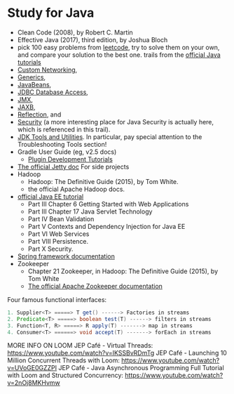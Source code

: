 # Study for Java

* Clean Code (2008), by Robert C. Martin
* Effective Java (2017), third edition, by Joshua Bloch
* pick 100 easy problems from [leetcode](https://leetcode.com/), try to solve them on your own, and compare your solution to the best one.
trails from the [official Java tutorials](https://docs.oracle.com/javase/tutorial/)
* [Custom Networking](https://docs.oracle.com/javase/tutorial/networking/index.html),
* [Generics](https://docs.oracle.com/javase/tutorial/extra/generics/index.html),
* [JavaBeans](https://docs.oracle.com/javase/tutorial/javabeans/index.html),
* [JDBC Database Access](https://docs.oracle.com/javase/tutorial/jdbc/index.html),
* [JMX](https://docs.oracle.com/javase/tutorial/jmx/index.html),
* [JAXB](https://docs.oracle.com/javase/tutorial/jaxb/index.html),
* [Reflection](https://docs.oracle.com/javase/tutorial/reflect/index.html), and
* [Security](https://docs.oracle.com/javase/tutorial/security/index.html) (a more interesting place for Java Security is actually here, which is referenced in this trail).
* [JDK Tools and Utilities](https://docs.oracle.com/javase/8/docs/technotes/tools/index.html#troubleshoot). In particular, pay special attention to the Troubleshooting Tools section!
* Gradle User Guide (eg, v2.5 docs)
  * [Plugin Development Tutorials](https://gradle.org/guides/?q=Plugin%20Development)
* [The official Jetty doc](https://www.eclipse.org/jetty/documentation/9.4.15.v20190215/)  For side projects
* Hadoop
  * Hadoop: The Definitive Guide (2015), by Tom White.
  * the official Apache Hadoop docs.
* [official Java EE tutorial](https://docs.oracle.com/javaee/7/tutorial/)
  * Part III Chapter 6 Getting Started with Web Applications
  * Part III Chapter 17 Java Servlet Technology
  * Part IV Bean Validation
  * Part V Contexts and Dependency Injection for Java EE
  * Part VI Web Services
  * Part VIII Persistence.
  * Part X Security.
* [Spring framework documentation](https://docs.spring.io/spring/docs/current/spring-framework-reference/index.html)
* Zookeeper
  * Chapter 21 Zookeeper, in Hadoop: The Definitive Guide (2015), by Tom White
  * [The official Apache Zookeeper documentation](https://zookeeper.apache.org/doc/r3.4.13/)

Four famous functional interfaces:

```JAVA
1. Supplier<T> =====> T get() ------> Factories in streams
2. Predicate<T> =====> boolean test(T) ------> filters in streams
3. Function<T, R> =====> R apply(T) -------> map in streams
4. Consumer<T> ======> void accept(T) -------> forEach in streams
```

MORE INFO ON LOOM
JEP Café - Virtual Threads:
<https://www.youtube.com/watch?v=IKSSBvRDmTg>
JEP Café - Launching 10 Million Concurrent Threads with Loom:
<https://www.youtube.com/watch?v=UVoGE0GZZPI>
JEP Café - Java Asynchronous Programming Full Tutorial with Loom and Structured Concurrency:
<https://www.youtube.com/watch?v=2nOj8MKHvmw>
